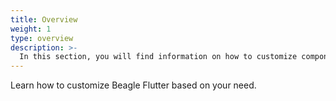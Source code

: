 ```yaml
---
title: Overview
weight: 1
type: overview
description: >-
  In this section, you will find information on how to customize components, actions and operations in Beagle Flutter.
---
```


Learn how to customize Beagle Flutter based on your need.
